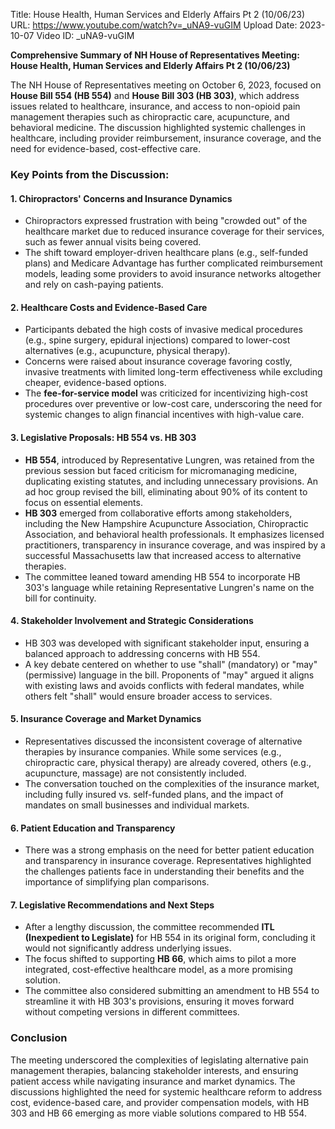 Title: House Health, Human Services and Elderly Affairs Pt 2 (10/06/23)
URL: https://www.youtube.com/watch?v=_uNA9-vuGIM
Upload Date: 2023-10-07
Video ID: _uNA9-vuGIM

**Comprehensive Summary of NH House of Representatives Meeting: House Health, Human Services and Elderly Affairs Pt 2 (10/06/23)**  

The NH House of Representatives meeting on October 6, 2023, focused on **House Bill 554 (HB 554)** and **House Bill 303 (HB 303)**, which address issues related to healthcare, insurance, and access to non-opioid pain management therapies such as chiropractic care, acupuncture, and behavioral medicine. The discussion highlighted systemic challenges in healthcare, including provider reimbursement, insurance coverage, and the need for evidence-based, cost-effective care.  

### **Key Points from the Discussion:**  

#### **1. Chiropractors' Concerns and Insurance Dynamics**  
- Chiropractors expressed frustration with being "crowded out" of the healthcare market due to reduced insurance coverage for their services, such as fewer annual visits being covered.  
- The shift toward employer-driven healthcare plans (e.g., self-funded plans) and Medicare Advantage has further complicated reimbursement models, leading some providers to avoid insurance networks altogether and rely on cash-paying patients.  

#### **2. Healthcare Costs and Evidence-Based Care**  
- Participants debated the high costs of invasive medical procedures (e.g., spine surgery, epidural injections) compared to lower-cost alternatives (e.g., acupuncture, physical therapy).  
- Concerns were raised about insurance coverage favoring costly, invasive treatments with limited long-term effectiveness while excluding cheaper, evidence-based options.  
- The **fee-for-service model** was criticized for incentivizing high-cost procedures over preventive or low-cost care, underscoring the need for systemic changes to align financial incentives with high-value care.  

#### **3. Legislative Proposals: HB 554 vs. HB 303**  
- **HB 554**, introduced by Representative Lungren, was retained from the previous session but faced criticism for micromanaging medicine, duplicating existing statutes, and including unnecessary provisions. An ad hoc group revised the bill, eliminating about 90% of its content to focus on essential elements.  
- **HB 303** emerged from collaborative efforts among stakeholders, including the New Hampshire Acupuncture Association, Chiropractic Association, and behavioral health professionals. It emphasizes licensed practitioners, transparency in insurance coverage, and was inspired by a successful Massachusetts law that increased access to alternative therapies.  
- The committee leaned toward amending HB 554 to incorporate HB 303's language while retaining Representative Lungren's name on the bill for continuity.  

#### **4. Stakeholder Involvement and Strategic Considerations**  
- HB 303 was developed with significant stakeholder input, ensuring a balanced approach to addressing concerns with HB 554.  
- A key debate centered on whether to use "shall" (mandatory) or "may" (permissive) language in the bill. Proponents of "may" argued it aligns with existing laws and avoids conflicts with federal mandates, while others felt "shall" would ensure broader access to services.  

#### **5. Insurance Coverage and Market Dynamics**  
- Representatives discussed the inconsistent coverage of alternative therapies by insurance companies. While some services (e.g., chiropractic care, physical therapy) are already covered, others (e.g., acupuncture, massage) are not consistently included.  
- The conversation touched on the complexities of the insurance market, including fully insured vs. self-funded plans, and the impact of mandates on small businesses and individual markets.  

#### **6. Patient Education and Transparency**  
- There was a strong emphasis on the need for better patient education and transparency in insurance coverage. Representatives highlighted the challenges patients face in understanding their benefits and the importance of simplifying plan comparisons.  

#### **7. Legislative Recommendations and Next Steps**  
- After a lengthy discussion, the committee recommended **ITL (Inexpedient to Legislate)** for HB 554 in its original form, concluding it would not significantly address underlying issues.  
- The focus shifted to supporting **HB 66**, which aims to pilot a more integrated, cost-effective healthcare model, as a more promising solution.  
- The committee also considered submitting an amendment to HB 554 to streamline it with HB 303's provisions, ensuring it moves forward without competing versions in different committees.  

### **Conclusion**  
The meeting underscored the complexities of legislating alternative pain management therapies, balancing stakeholder interests, and ensuring patient access while navigating insurance and market dynamics. The discussions highlighted the need for systemic healthcare reform to address cost, evidence-based care, and provider compensation models, with HB 303 and HB 66 emerging as more viable solutions compared to HB 554.